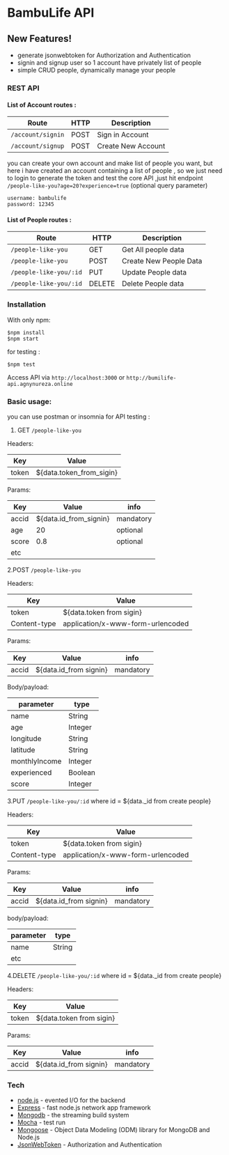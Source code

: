 # BambuLife API

## New Features!
  - generate jsonwebtoken for Authorization and Authentication
  - signin and signup user so 1 account have privately list of people 
  - simple CRUD people, dynamically manage your people 
 
### REST API 
#### List of Account routes :
| Route          | HTTP   |            Description              |
|----------------|--------|-------------------------------------|
| `/account/signin`| POST    | Sign in Account                 |
| `/account/signup` | POST    | Create New Account              |

you can create your own account and make list of people you want, but here i have created an account containing a list of people , so we just need to login to generate the token and test the core API ,just hit endpoint  ```/people-like-you?age=20?experience=true``` (optional query parameter)

```
username: bambulife
password: 12345
```

#### List of People routes : 
| Route                   | HTTP | Description              |
|-------------------------|------|--------------------------|
| `/people-like-you`    | GET    | Get All people data |
| `/people-like-you`     | POST   | Create New People Data |
| `/people-like-you/:id` | PUT    | Update People data|
| `/people-like-you/:id`  | DELETE | Delete People data|

### Installation
With only npm:

```
$npm install
$npm start
```
for testing :
```
$npm test
```

Access API via ```http://localhost:3000``` or ```http://bumilife-api.agnynureza.online```

### Basic usage:
you can use postman or insomnia for API testing :

1. GET ```/people-like-you```
    
Headers: 

| Key  | Value  | 
| ----- | --------- |
| token | ${data.token_from_sigin} | 

Params:

| Key | Value | info   |
| ---- | ------ | ------- |
| accid | ${data.id_from_signin} | mandatory | 
| age| 20 | optional |
| score| 0.8 | optional |
| etc |  | | |

2.POST ```/people-like-you```

Headers:  

| Key  | Value  |
| ---- | ------ |
| token | ${data.token from sigin} |
| Content-type | application/x-www-form-urlencoded |

Params:

| Key    | Value | info  |
| ------- | ------ | ------ |
| accid | ${data.id_from signin} | mandatory |

Body/payload: 

| parameter  | type   |
| ----------- | ------- |
| name | String |
| age |Integer |
| longitude | String |
| latitude | String |
| monthlyIncome | Integer |
| experienced | Boolean |
| score | Integer |

3.PUT ```/people-like-you/:id```
where id = ${data._id from create people} 

Headers:

| Key     | Value   |
| -------- | -------- |
| token | ${data.token from sigin} |
| Content-type | application/x-www-form-urlencoded | 

Params:

| Key    | Value  | info |
| ------- | ------- | ----- |
| accid | ${data.id_from signin} | mandatory |

body/payload:

| parameter  | type   |
| ----------- | ------- |
| name | String |
| etc |   | |

4.DELETE ```/people-like-you/:id```
where id = ${data._id from create people}

Headers:

| Key    | Value  | 
| ------- | ------- |
| token | ${data.token from sigin} |

Params:

| Key   |Value   |info  |
| ------ | -------- | ------ |
| accid | ${data.id_from signin} | mandatory |

### Tech
* [node.js] - evented I/O for the backend
* [Express] - fast node.js network app framework
* [Mongodb] - the streaming build system
* [Mocha] - test run
* [Mongoose] - Object Data Modeling (ODM) library for MongoDB and Node.js
* [JsonWebToken] - Authorization and Authentication 

[node.js]: <http://nodejs.org>
[Mocha]: <https://mochajs.org/>
[Mongodb]: <https://www.mongodb.com/>
[Mongoose]:<https://mongoosejs.com/>
[JsonWebToken]: <https://jwt.io/>
[Express]: <http://expressjs.com>